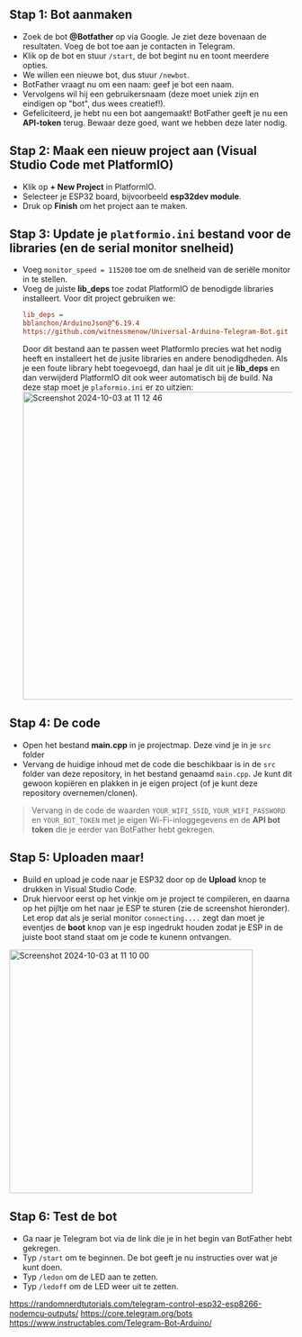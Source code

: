 ## Stap 1: Bot aanmaken
- Zoek de bot **@Botfather** op via Google. Je ziet deze bovenaan de resultaten. Voeg de bot toe aan je contacten in Telegram.
- Klik op de bot en stuur `/start`, de bot begint nu en toont meerdere opties.
- We willen een nieuwe bot, dus stuur `/newbot`.
- BotFather vraagt nu om een naam: geef je bot een naam.
- Vervolgens wil hij een gebruikersnaam (deze moet uniek zijn en eindigen op "bot", dus wees creatief!).
- Gefeliciteerd, je hebt nu een bot aangemaakt! BotFather geeft je nu een **API-token** terug. Bewaar deze goed, want we hebben deze later nodig.

## Stap 2: Maak een nieuw project aan (Visual Studio Code met PlatformIO)
- Klik op **+ New Project** in PlatformIO.
- Selecteer je ESP32 board, bijvoorbeeld **esp32dev module**.
- Druk op **Finish** om het project aan te maken.

## Stap 3: Update je `platformio.ini` bestand voor de libraries (en de serial monitor snelheid)
- Voeg `monitor_speed = 115200` toe om de snelheid van de seriële monitor in te stellen.
- Voeg de juiste **lib_deps** toe zodat PlatformIO de benodigde libraries installeert. Voor dit project gebruiken we:
    ```ini
    lib_deps = 
    bblanchon/ArduinoJson@^6.19.4 
    https://github.com/witnessmenow/Universal-Arduino-Telegram-Bot.git
    ```
   Door dit bestand aan te passen weet PlatformIo precies wat het nodig heeft en installeert het de jusite libraries en andere benodigdheden. Als je      een foute library hebt toegevoegd, dan haal je dit uit je **lib_deps** en dan verwijderd PlatformIO dit ook weer automatisch bij de build.
  Na deze stap moet je `plaformio.ini` er zo uitzien:
  <img width="547" alt="Screenshot 2024-10-03 at 11 12 46" src="https://github.com/user-attachments/assets/f361f9a8-54b1-477b-9235-21a4c232220f">

  
## Stap 4: De code
- Open het bestand **main.cpp** in je projectmap. Deze vind je in je `src` folder
- Vervang de huidige inhoud met de code die beschikbaar is in de `src` folder van deze repository, in het bestand genaamd `main.cpp`. Je kunt dit gewoon kopiëren en plakken in je eigen project (of je kunt deze repository overnemen/clonen).
  
> Vervang in de code de waarden `YOUR_WIFI_SSID`, `YOUR_WIFI_PASSWORD` en `YOUR_BOT_TOKEN` met je eigen Wi-Fi-inloggegevens en de **API bot token** die je eerder van BotFather hebt gekregen.

## Stap 5: Uploaden maar!
- Build en upload je code naar je ESP32 door op de **Upload** knop te drukken in Visual Studio Code.
- Druk hiervoor eerst op het vinkje om je project te compileren, en daarna op het pijltje om het naar je ESP te sturen (zie de screenshot hieronder). Let erop dat als je serial monitor `connecting....` zegt dan moet je eventjes de **boot** knop van je esp ingedrukt houden zodat je ESP in de juiste boot stand staat om je code te kunenn ontvangen.
<img width="433" alt="Screenshot 2024-10-03 at 11 10 00" src="https://github.com/user-attachments/assets/65afddb0-e101-4d0e-a809-56a30a5e2bfa">

## Stap 6: Test de bot
- Ga naar je Telegram bot via de link die je in het begin van BotFather hebt gekregen.
- Typ `/start` om te beginnen. De bot geeft je nu instructies over wat je kunt doen.
- Typ `/ledon` om de LED aan te zetten.
- Typ `/ledoff` om de LED weer uit te zetten.

https://randomnerdtutorials.com/telegram-control-esp32-esp8266-nodemcu-outputs/
https://core.telegram.org/bots
https://www.instructables.com/Telegram-Bot-Arduino/
